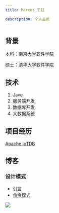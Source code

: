 ```yaml
---
title: Marcos_千钰

description: 个人主页
---
```


## 背景

本科：南京大学软件学院

硕士：清华大学软件学院

## 技术

1. Java
2. 服务端开发
3. 数据库开发
4. 大数据系统

## 项目经历

[Apache IoTDB](https://iotdb.apache.org/)

## 博客

### 设计模式

- [引言](design_patterns/introduction.md)
- [命令模式](design_patterns/command_pattern.md)

![](https://github-readme-stats.vercel.app/api?username=marcoszyk)

